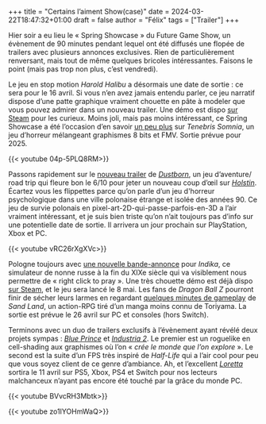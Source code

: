 +++
title = "Certains l’aiment Show(case)"
date = 2024-03-22T18:47:32+01:00
draft = false
author = "Félix"
tags = ["Trailer"]
+++

Hier soir a eu lieu le « Spring Showcase » du Future Game Show, un évènement de 90 minutes pendant lequel ont été diffusés une flopée de trailers avec plusieurs annonces exclusives. Rien de particulièrement renversant, mais tout de même quelques bricoles intéressantes. Faisons le point (mais pas trop non plus, c’est vendredi).

Le jeu en stop motion *Harold Halibu* a désormais une date de sortie : ce sera pour le 16 avril. Si vous n’en avez jamais entendu parler, ce jeu narratif dispose d’une patte graphique vraiment chouette en pâte à modeler que vous pouvez admirer dans un nouveau trailer. Une démo est dispo [sur Steam](https://store.steampowered.com/app/924750/Harold_Halibut/) pour les curieux. Moins joli, mais pas moins intéressant, ce Spring Showcase a été l’occasion d’en savoir [un peu plus](https://www.youtube.com/watch?v=0vRStL7up8M&themeRefresh=1) sur *Tenebris Somnia*, un jeu d’horreur mélangeant graphismes 8 bits et FMV. Sortie prévue pour 2025.


{{< youtube 04p-5PLQ8RM>}} 


Passons rapidement sur le [nouveau trailer](https://www.youtube.com/watch?v=Q3He8wr2hD0) de *[Dustborn](https://store.steampowered.com/app/721180/Dustborn/)*, un jeu d’aventure/ road trip qui fleure bon le 6/10 pour jeter un nouveau coup d’œil sur *[Holstin](https://store.steampowered.com/app/2235430/Holstin/)*. Écartez vous les flippettes parce qu’on parle d’un jeu d'horreur psychologique dans une ville polonaise étrange et isolée des années 90. Ce jeu de survie polonais en pixel-art-2D-qui-passe-parfois-en-3D a l’air vraiment intéressant, et je suis bien triste qu’on n’ait toujours pas d’info sur une potentielle date de sortie. Il arrivera un jour prochain sur PlayStation, Xbox et PC.

{{< youtube vRC26rXgXVc>}} 

Pologne toujours avec [une nouvelle bande-annonce](https://www.youtube.com/watch?v=5ANgJDHK4y4) pour *Indika*, ce simulateur de nonne russe à la fin du XIXe siècle qui va visiblement nous permettre de « right click to pray ». Une très chouette démo est déjà dispo [sur Steam](https://store.steampowered.com/app/1373960/INDIKA/), et le jeu sera lancé le 8 mai. Les fans de *Dragon Ball Z* pourront finir de sécher leurs larmes en regardant [quelques minutes de gameplay](https://www.youtube.com/watch?v=WJ0kCiNj5tA) de *Sand Land*, un action-RPG tiré d’un manga moins connu de Toriyama. La sortie est prévue le 26 avril sur PC et consoles (hors Switch).

Terminons avec un duo de trailers exclusifs à l’évènement ayant révélé deux projets sympas : *[Blue Prince](https://store.steampowered.com/app/1569580/Blue_Prince/)* et *[Industria 2](https://store.steampowered.com/app/2154070/INDUSTRIA_2?snr=1_5_9_)*. Le premier est un roguelike en cell-shading aux graphismes où l’on « *crée le monde que l’on explore* ». Le second est la suite d’un FPS très inspiré de *Half-Life* qui a l’air cool pour peu que vous soyez client de ce genre d’ambiance. Ah, et l’excellent *[Loretta](https://store.steampowered.com/app/1592540/Loretta/)* sortira le 11 avril sur PS5, Xbox, PS4 et Switch pour nos lecteurs malchanceux n’ayant pas encore été touché par la grâce du monde PC.

{{< youtube BVvcRH3Mbtk>}} 

{{< youtube zo1IYOHmWaQ>}} 


